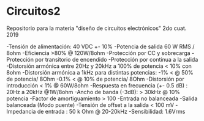# Circuitos2
Repositorio para la materia "diseño de circuitos electrónicos" 2do cuat. 2019

-Tensión de alimentación: 40 VDC +- 10%
-Potencia de salida 60 W RMS / 8ohm
-Eficiencia >80% @ 120W/8ohm
-Protección por CC y sobrecarga
-Protección por transitorio de encendido
-Protección por continua a la salida
-Distorsión armónica entre 20Hz y 20kHz a 100% de potencia < 10% con 8ohm
-Distorsión armónica a 1kHz para distintas potencias:
-1% < @ 50% de potencia/ 8Ohm
-0.1% < @ 10% de potencia/ 8Ohm
-Distorsión por introducción < 1% @ 60W/8ohm
-Respuesta en frecuencia (+- 0.5 dB) : 20Hz a 20kHz @1W/8ohm
-Ancho de banda (-3dB): > 30kHz @ 10% potencia
-Factor de amortiguamiento > 100
-Entrada no balanceada 
-Salida balanceada (Modo puente)
-Tensión de offset a la salida < 100 mV 
-Impedancia de entrada : 50 k Ohm @ 20-20kHz
-Sensibilidad: 1.6Vrms
